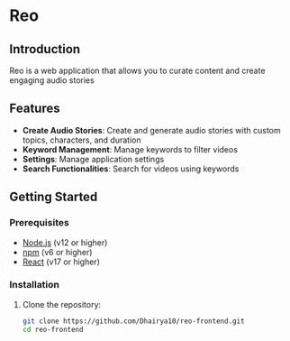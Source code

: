 # Reo

## Introduction

Reo is a web application that allows you to curate content and create engaging audio stories

## Features

- **Create Audio Stories**: Create and generate audio stories with custom topics, characters, and duration
- **Keyword Management**: Manage keywords to filter videos
- **Settings**: Manage application settings
- **Search Functionalities**: Search for videos using keywords

## Getting Started

### Prerequisites

- [Node.js](https://nodejs.org/) (v12 or higher)
- [npm](https://www.npmjs.com/) (v6 or higher)
- [React](https://reactjs.org/) (v17 or higher)

### Installation

1. Clone the repository:
   ```bash
   git clone https://github.com/Dhairya10/reo-frontend.git
   cd reo-frontend